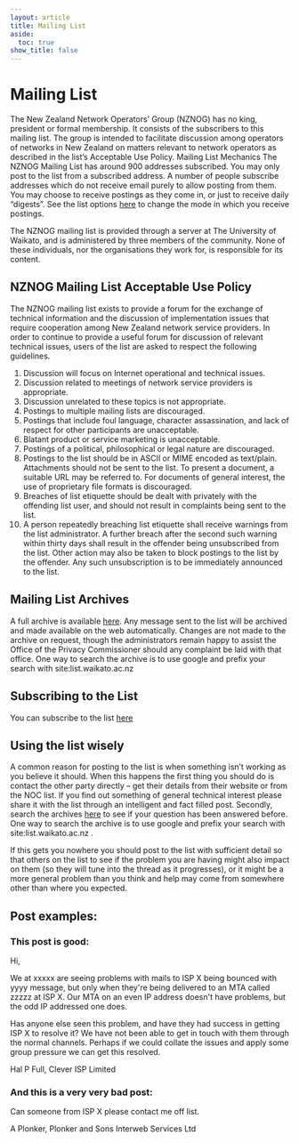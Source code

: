 ```yaml
---
layout: article
title: Mailing List
aside:
  toc: true
show_title: false
---
```

# Mailing List

The New Zealand Network Operators’ Group (NZNOG) has no king, president or formal membership. It consists of the subscribers to this mailing list. The group is intended to facilitate discussion among operators of networks in New Zealand on matters relevant to network operators as described in the list’s Acceptable Use Policy.
Mailing List Mechanics
The NZNOG Mailing List has around 900 addresses subscribed. You may only post to the list from a subscribed address. A number of people subscribe addresses which do not receive email purely to allow posting from them.
You may choose to receive postings as they come in, or just to receive daily “digests”. See the list options [here](https://list.waikato.ac.nz/postorius/lists/nznog.list.waikato.ac.nz/) to change the mode in which you receive postings.

The NZNOG mailing list is provided through a server at The University of Waikato, and is administered by three members of the community. None of these individuals, nor the organisations they work for, is responsible for its content.

## NZNOG Mailing List Acceptable Use Policy
The NZNOG mailing list exists to provide a forum for the exchange of technical information and the discussion of implementation issues that require cooperation among New Zealand network service providers.
In order to continue to provide a useful forum for discussion of relevant technical issues, users of the list are asked to respect the following guidelines.

1. Discussion will focus on Internet operational and technical issues.
2. Discussion related to meetings of network service providers is appropriate.
3. Discussion unrelated to these topics is not appropriate.
4. Postings to multiple mailing lists are discouraged.
5. Postings that include foul language, character assassination, and lack of respect for other participants are unacceptable.
6. Blatant product or service marketing is unacceptable.
7. Postings of a political, philosophical or legal nature are discouraged.
8. Postings to the list should be in ASCII or MIME encoded as text/plain. Attachments should not be sent to the list. To present a document, a suitable URL may be referred to. For documents of general interest, the use of proprietary file formats is discouraged.
9. Breaches of list etiquette should be dealt with privately with the offending list user, and should not result in complaints being sent to the list.
10. A person repeatedly breaching list etiquette shall receive warnings from the list administrator. A further breach after the second such warning within thirty days shall result in the offender being unsubscribed from the list. Other action may also be taken to block postings to the list by the offender. Any such unsubscription is to be immediately announced to the list.
## Mailing List Archives
A full archive is available [here](https://list.waikato.ac.nz/hyperkitty/list/nznog@list.waikato.ac.nz/). Any message sent to the list will be archived and made available on the web automatically. Changes are not made to the archive on request, though the administrators remain happy to assist the Office of the Privacy Commissioner should any complaint be laid with that office.
One way to search the archive is to use google and prefix your search with site:list.waikato.ac.nz
## Subscribing to the List
You can subscribe to the list [here](https://list.waikato.ac.nz/postorius/lists/nznog.list.waikato.ac.nz/)
## Using the list wisely
A common reason for posting to the list is when something isn’t working as you believe it should. When this happens the first thing you should do is contact the other party directly – get their details from their website or from the NOC list. If you find out something of general technical interest please share it with the list through an intelligent and fact filled post.
Secondly, search the archives [here](http://list.waikato.ac.nz/pipermail/nznog/) to see if your question has been answered before. One way to search the archive is to use google and prefix your search with site:list.waikato.ac.nz .

If this gets you nowhere you should post to the list with sufficient detail so that others on the list to see if the problem you are having might also impact on them (so they will tune into the thread as it progresses), or it might be a more general problem than you think and help may come from somewhere other than where you expected.

## Post examples:
### This post is good:
Hi,

We at xxxxx are seeing problems with mails to ISP X being bounced with
yyyy message, but only when they're being delivered to an MTA called
zzzzz at ISP X. Our MTA on an even IP address doesn't have problems, but
the odd IP addressed one does.

Has anyone else seen this problem, and have they had success in getting
ISP X to resolve it? We have not been able to get in touch with them
through the normal channels. Perhaps if we could collate the issues and
apply some group pressure we can get this resolved.

Hal P Full,
Clever ISP Limited

### And this is a very very bad post:
Can someone from ISP X please contact me off list.

A Plonker,
Plonker and Sons Interweb Services Ltd

